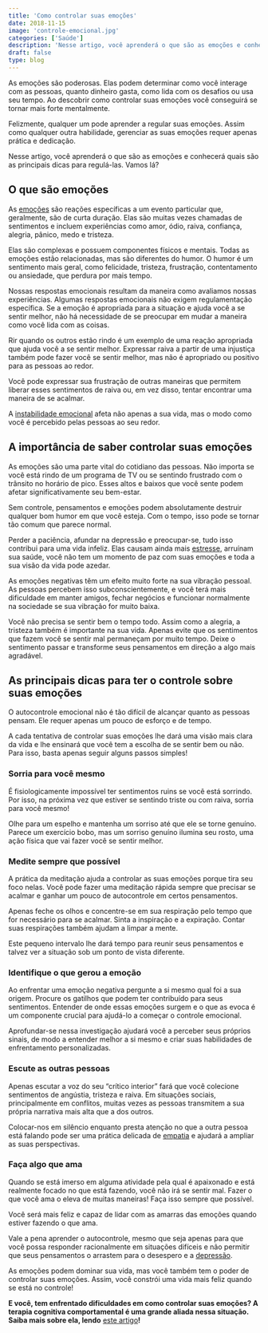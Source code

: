```yaml
---
title: 'Como controlar suas emoções'
date: 2018-11-15
image: 'controle-emocional.jpg'
categories: ['Saúde']
description: 'Nesse artigo, você aprenderá o que são as emoções e conhecerá quais são as principais dicas para regulá-las. Vamos lá?'
draft: false
type: blog
---
```


As emoções são poderosas. Elas podem determinar como você interage com as pessoas, quanto dinheiro gasta, como lida com os desafios ou usa seu tempo. Ao descobrir como controlar suas emoções você conseguirá se tornar mais forte mentalmente.

Felizmente, qualquer um pode aprender a regular suas emoções. Assim como qualquer outra habilidade, gerenciar as suas emoções requer apenas prática e dedicação.

Nesse artigo, você aprenderá o que são as emoções e conhecerá quais são as principais dicas para regulá-las. Vamos lá?

## O que são emoções

As [emoções](/as-emocoes-dizem-muito-sobre-nos/) são reações específicas a um evento particular que, geralmente, são de curta duração. Elas são muitas vezes chamadas de sentimentos e incluem experiências como amor, ódio, raiva, confiança, alegria, pânico, medo e tristeza.

Elas são complexas e possuem componentes físicos e mentais. Todas as emoções estão relacionadas, mas são diferentes do humor. O humor é um sentimento mais geral, como felicidade, tristeza, frustração, contentamento ou ansiedade, que perdura por mais tempo.

Nossas respostas emocionais resultam da maneira como avaliamos nossas experiências. Algumas respostas emocionais não exigem regulamentação específica. Se a emoção é apropriada para a situação e ajuda você a se sentir melhor, não há necessidade de se preocupar em mudar a maneira como você lida com as coisas.

Rir quando os outros estão rindo é um exemplo de uma reação apropriada que ajuda você a se sentir melhor. Expressar raiva a partir de uma injustiça também pode fazer você se sentir melhor, mas não é apropriado ou positivo para as pessoas ao redor.

Você pode expressar sua frustração de outras maneiras que permitem liberar esses sentimentos de raiva ou, em vez disso, tentar encontrar uma maneira de se acalmar.

A [instabilidade emocional](/instabilidade-emocional/) afeta não apenas a sua vida, mas o modo como você é percebido pelas pessoas ao seu redor.

## A importância de saber controlar suas emoções

As emoções são uma parte vital do cotidiano das pessoas. Não importa se você está rindo de um programa de TV ou se sentindo frustrado com o trânsito no horário de pico. Esses altos e baixos que você sente podem afetar significativamente seu bem-estar.

Sem controle, pensamentos e emoções podem absolutamente destruir qualquer bom humor em que você esteja. Com o tempo, isso pode se tornar tão comum que parece normal.

Perder a paciência, afundar na depressão e preocupar-se, tudo isso contribui para uma vida infeliz. Elas causam ainda mais [estresse](/5-maneiras-de-se-controlar-o-estresse/), arruínam sua saúde, você não tem um momento de paz com suas emoções e toda a sua visão da vida pode azedar.

As emoções negativas têm um efeito muito forte na sua vibração pessoal. As pessoas percebem isso subconscientemente, e você terá mais dificuldade em manter amigos, fechar negócios e funcionar normalmente na sociedade se sua vibração for muito baixa.

Você não precisa se sentir bem o tempo todo. Assim como a alegria, a tristeza também é importante na sua vida. Apenas evite que os sentimentos que fazem você se sentir mal permaneçam por muito tempo. Deixe o sentimento passar e transforme seus pensamentos em direção a algo mais agradável.

## As principais dicas para ter o controle sobre suas emoções

O autocontrole emocional não é tão difícil de alcançar quanto as pessoas pensam. Ele requer apenas um pouco de esforço e de tempo.

A cada tentativa de controlar suas emoções lhe dará uma visão mais clara da vida e lhe ensinará que você tem a escolha de se sentir bem ou não. Para isso, basta apenas seguir alguns passos simples!

### Sorria para você mesmo

É fisiologicamente impossível ter sentimentos ruins se você está sorrindo. Por isso, na próxima vez que estiver se sentindo triste ou com raiva, sorria para você mesmo!

Olhe para um espelho e mantenha um sorriso até que ele se torne genuíno. Parece um exercício bobo, mas um sorriso genuíno ilumina seu rosto, uma ação física que vai fazer você se sentir melhor.

### Medite sempre que possível

A prática da meditação ajuda a controlar as suas emoções porque tira seu foco nelas. Você pode fazer uma meditação rápida sempre que precisar se acalmar e ganhar um pouco de autocontrole em certos pensamentos.

Apenas feche os olhos e concentre-se em sua respiração pelo tempo que for necessário para se acalmar. Sinta a inspiração e a expiração. Contar suas respirações também ajudam a limpar a mente.

Este pequeno intervalo lhe dará tempo para reunir seus pensamentos e talvez ver a situação sob um ponto de vista diferente.

### Identifique o que gerou a emoção

Ao enfrentar uma emoção negativa pergunte a si mesmo qual foi a sua origem. Procure os gatilhos que podem ter contribuído para seus sentimentos. Entender de onde essas emoções surgem e o que as evoca é um componente crucial para ajudá-lo a começar o controle emocional.

Aprofundar-se nessa investigação ajudará você a perceber seus próprios sinais, de modo a entender melhor a si mesmo e criar suas habilidades de enfrentamento personalizadas.

### Escute as outras pessoas

Apenas escutar a voz do seu “crítico interior” fará que você colecione sentimentos de angústia, tristeza e raiva. Em situações sociais, principalmente em conflitos, muitas vezes as pessoas transmitem a sua própria narrativa mais alta que a dos outros.

Colocar-nos em silêncio enquanto presta atenção no que a outra pessoa está falando pode ser uma prática delicada de [empatia](/empatia-voce-sabe-lidar-com-a-diversidade/) e ajudará a ampliar as suas perspectivas.

### Faça algo que ama

Quando se está imerso em alguma atividade pela qual é apaixonado e está realmente focado no que está fazendo, você não irá se sentir mal. Fazer o que você ama o eleva de muitas maneiras! Faça isso sempre que possível.

Você será mais feliz e capaz de lidar com as amarras das emoções quando estiver fazendo o que ama.

Vale a pena aprender o autocontrole, mesmo que seja apenas para que você possa responder racionalmente em situações difíceis e não permitir que seus pensamentos o arrastem para o desespero e a [depressão](/8-sintomas-de-depressao-que-voce-precisa-reconhecer/).

As emoções podem dominar sua vida, mas você também tem o poder de controlar suas emoções. Assim, você constrói uma vida mais feliz quando se está no controle!

**E você, tem enfrentado dificuldades em como controlar suas emoções? A terapia cognitiva comportamental é uma grande aliada nessa situação. Saiba mais sobre ela, lendo** [este artigo](/como-funciona-a-terapia-cognitiva-comportamental/)**!**
